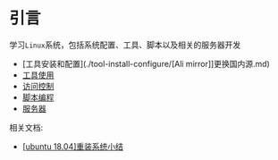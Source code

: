 
# 引言

学习`Linux`系统，包括系统配置、工具、脚本以及相关的服务器开发

* [工具安装和配置](./tool-install-configure/[Ali mirror]]更换国内源.md)
* [工具使用](./tool-use/[grep]文本搜索.md)
* [访问控制](./access_control/[Linux]文件权限.md)
* [脚本编程](./shell/dash和bash.md)
* [服务器](./cvm/腾讯云服务器.md)

相关文档:

* [[ubuntu 18.04]重装系统小结](https://blog.zhujian.life/posts/e70eeac0.html)